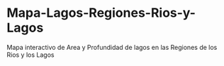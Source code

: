 # Mapa-Lagos-Regiones-Rios-y-Lagos
Mapa interactivo de Area y Profundidad de lagos en las Regiones de los Rios y los Lagos
